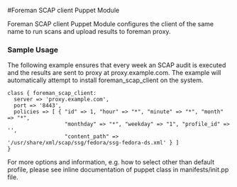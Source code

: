 #Foreman SCAP client Puppet Module

Foreman SCAP client Puppet Module configures the client of the same name
to run scans and upload results to foreman proxy.

### Sample Usage

The following example ensures that every week an SCAP audit is executed and the results
are sent to proxy at proxy.example.com. The example will automatically attempt to install
foreman_scap_client on the system.

```puppet
class { foreman_scap_client:
  server => 'proxy.example.com',
  port => '8443',
  policies => [ { "id" => 1, "hour" => "*", "minute" => "*", "month" => "*",
                  "monthday" => "*", "weekday" => "1", "profile_id" => '',
                  "content_path" => '/usr/share/xml/scap/ssg/fedora/ssg-fedora-ds.xml' } ]
}
```

For more options and information, e.g. how to select other than default
profile, please see inline documentation of puppet class in manifests/init.pp file.


